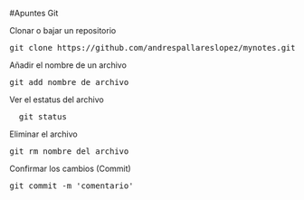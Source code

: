 #Apuntes Git

Clonar o bajar un repositorio

<pre>
git clone https://github.com/andrespallareslopez/mynotes.git
</pre>

Añadir el nombre de un archivo

<pre>
git add <span>nombre de archivo</span>
</pre>

Ver el estatus del archivo
<pre>
  git status
</pre>

Eliminar el archivo
<pre>git rm nombre del archivo</pre>

Confirmar los cambios (Commit)

<pre>git commit -m 'comentario'</pre>


